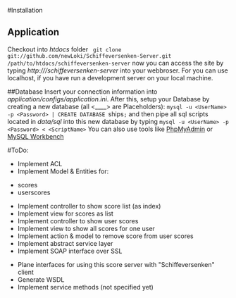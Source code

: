 #Installation

## Application
Checkout into _htdocs_ folder
` git clone git://github.com/newLoki/Schiffeversenken-Server.git /path/to/htdocs/schiffeversenken-server`
now you can access the site by typing *http://<servername>/schiffeversenken-server* into your webbroser.
For <servername> you can use localhost, if you have run a development server on your local machine.


##Database
Insert your connection information into _application/configs/application.ini_.
After this, setup your Database by creating a new database (all <____> are Placeholders):
`mysql -u <UserName> -p <Password> | CREATE DATABASE `ships`;`
and then pipe all  sql scripts located in _data/sql_ into this new database by typing
`mysql -u <UserName> -p <Password> < <ScriptName>`
You can also use tools like [PhpMyAdmin](http://www.phpmyadmin.net/home_page/index.php) or
[MySQL Workbench](http://www.mysql.de/products/workbench/)


#ToDo:
* Implement ACL
* Implement Model & Entities for:
+ scores
+ userscores
* Implement controller to show score list (as index)
* Implement view for scores as list
* Implement controller to show user scores
* Implement view to show all scores for one user
* Implement action & model to remove score from user scores
* Implement abstract service layer
* Implement SOAP interface over SSL
+ Plane interfaces for using this score server with "Schiffeversenken" client
+ Generate WSDL
+ Implement service methods (not specified yet)

